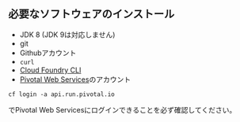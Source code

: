 ## 必要なソフトウェアのインストール


* JDK 8 (JDK 9は対応しません)
* git
* Githubアカウント
* `curl`
* [Cloud Foundry CLI](https://github.com/cloudfoundry/cli#downloads)
* [Pivotal Web Services](https://run.pivotal.io)のアカウント



```
cf login -a api.run.pivotal.io
```

でPivotal Web Servicesにログインできることを必ず確認してください。
